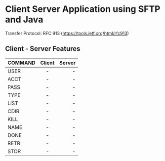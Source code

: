 # Client Server Application using SFTP and Java
Transfer Protocol: RFC 913 (https://tools.ietf.org/html/rfc913)

## Client - Server Features

| COMMAND | Client | Server |
| :---         |     :---:      |          ---: |
| USER   | -     | -    |
| ACCT   | -     | -    |
| PASS   | -     | -    |
| TYPE   | -     | -    |
| LIST   | -     | -    |
| CDIR   | -     | -    |
| KILL   | -     | -    |
| NAME   | -     | -    |
| DONE   | -     | -    |
| RETR   | -     | -    |
| STOR   | -     | -    |
